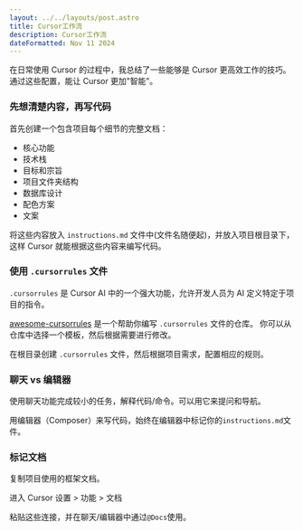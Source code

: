 ```yaml
---
layout: ../../layouts/post.astro
title: Cursor工作流
description: Cursor工作流
dateFormatted: Nov 11 2024
---
```


在日常使用 Cursor 的过程中，我总结了一些能够是 Cursor 更高效工作的技巧。
通过这些配置，能让 Cursor 更加"智能"。

### 先想清楚内容，再写代码

首先创建一个包含项目每个细节的完整文档：

- 核心功能
- 技术栈
- 目标和宗旨
- 项目文件夹结构
- 数据库设计
- 配色方案
- 文案

将这些内容放入 `instructions.md` 文件中(文件名随便起)，并放入项目根目录下，这样 Cursor 就能根据这些内容来编写代码。

### 使用 `.cursorrules` 文件

`.cursorrules` 是 Cursor AI 中的一个强大功能，允许开发人员为 AI 定义特定于项目的指令。

[awesome-cursorrules](https://github.com/PatrickJS/awesome-cursorrules) 是一个帮助你编写 `.cursorrules` 文件的仓库。
你可以从仓库中选择一个模板，然后根据需要进行修改。

在根目录创建 `.cursorrules` 文件，然后根据项目需求，配置相应的规则。

### 聊天 vs 编辑器

使用聊天功能完成较小的任务，解释代码/命令。可以用它来提问和导航。

用编辑器（Composer）来写代码，始终在编辑器中标记你的`instructions.md`文件。

### 标记文档

复制项目使用的框架文档。

进入 Cursor 设置 > 功能 > 文档

粘贴这些连接，并在聊天/编辑器中通过`@Docs`使用。
